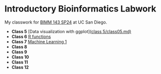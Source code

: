 # Introductory Bioinformatics Labwork
My classwork for [BIMM 143 SP24](https://bioboot.github.io/bimm143_S24/) at UC San Diego.

- **Class 5** [Data visualization with ggplot]([class 5/class05.md)](https://github.com/bernicelozada/bimm143_github/blob/85cf0b44a1b44323356f29f8dcb8cadc31f29ca6/class%205/class05.md)
- **Class 6** [R functions](https://github.com/bernicelozada/bimm143_github/blob/main/Class%206/class6.pdf)
- **Class 7** [Machine Learning 1](https://github.com/bernicelozada/bimm143_github/blob/main/Class7/Class7.pdf)
- **Class 8** []()
- **Class 9** []()
- **Class 10** []()
- **Class 11** []()
- **Class 12** []()
  
